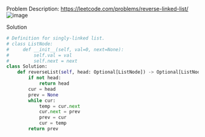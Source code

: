 Problem Description: https://leetcode.com/problems/reverse-linked-list/
![image](https://user-images.githubusercontent.com/11685096/153475312-19197780-b21e-4138-aabc-25e20f9100ea.png)

Solution
```python
# Definition for singly-linked list.
# class ListNode:
#     def __init__(self, val=0, next=None):
#         self.val = val
#         self.next = next
class Solution:
    def reverseList(self, head: Optional[ListNode]) -> Optional[ListNode]:
        if not head:
            return head
        cur = head
        prev = None
        while cur:
            temp = cur.next
            cur.next = prev
            prev = cur
            cur = temp
        return prev
```
